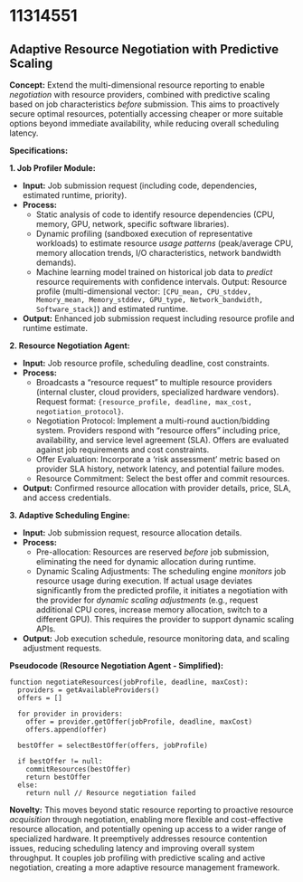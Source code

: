 # 11314551

## Adaptive Resource Negotiation with Predictive Scaling

**Concept:** Extend the multi-dimensional resource reporting to enable *negotiation* with resource providers, combined with predictive scaling based on job characteristics *before* submission. This aims to proactively secure optimal resources, potentially accessing cheaper or more suitable options beyond immediate availability, while reducing overall scheduling latency.

**Specifications:**

**1. Job Profiler Module:**

*   **Input:** Job submission request (including code, dependencies, estimated runtime, priority).
*   **Process:**
    *   Static analysis of code to identify resource dependencies (CPU, memory, GPU, network, specific software libraries).
    *   Dynamic profiling (sandboxed execution of representative workloads) to estimate resource *usage patterns* (peak/average CPU, memory allocation trends, I/O characteristics, network bandwidth demands).
    *   Machine learning model trained on historical job data to *predict* resource requirements with confidence intervals. Output: Resource profile (multi-dimensional vector: `[CPU_mean, CPU_stddev, Memory_mean, Memory_stddev, GPU_type, Network_bandwidth, Software_stack]`) and estimated runtime.
*   **Output:** Enhanced job submission request including resource profile and runtime estimate.

**2. Resource Negotiation Agent:**

*   **Input:** Job resource profile, scheduling deadline, cost constraints.
*   **Process:**
    *   Broadcasts a “resource request” to multiple resource providers (internal cluster, cloud providers, specialized hardware vendors). Request format:  `{resource_profile, deadline, max_cost, negotiation_protocol}`.
    *   Negotiation Protocol: Implement a multi-round auction/bidding system. Providers respond with “resource offers” including price, availability, and service level agreement (SLA). Offers are evaluated against job requirements and cost constraints.
    *   Offer Evaluation: Incorporate a ‘risk assessment’ metric based on provider SLA history, network latency, and potential failure modes.
    *   Resource Commitment: Select the best offer and commit resources.
*   **Output:** Confirmed resource allocation with provider details, price, SLA, and access credentials.

**3. Adaptive Scheduling Engine:**

*   **Input:** Job submission request, resource allocation details.
*   **Process:**
    *   Pre-allocation:  Resources are reserved *before* job submission, eliminating the need for dynamic allocation during runtime.
    *   Dynamic Scaling Adjustments: The scheduling engine *monitors* job resource usage during execution. If actual usage deviates significantly from the predicted profile, it initiates a negotiation with the provider for *dynamic scaling adjustments* (e.g., request additional CPU cores, increase memory allocation, switch to a different GPU). This requires the provider to support dynamic scaling APIs.
*   **Output:** Job execution schedule, resource monitoring data, and scaling adjustment requests.

**Pseudocode (Resource Negotiation Agent - Simplified):**

```
function negotiateResources(jobProfile, deadline, maxCost):
  providers = getAvailableProviders()
  offers = []

  for provider in providers:
    offer = provider.getOffer(jobProfile, deadline, maxCost)
    offers.append(offer)

  bestOffer = selectBestOffer(offers, jobProfile)

  if bestOffer != null:
    commitResources(bestOffer)
    return bestOffer
  else:
    return null // Resource negotiation failed
```

**Novelty:** This moves beyond static resource reporting to proactive resource *acquisition* through negotiation, enabling more flexible and cost-effective resource allocation, and potentially opening up access to a wider range of specialized hardware.  It preemptively addresses resource contention issues, reducing scheduling latency and improving overall system throughput. It couples job profiling with predictive scaling and active negotiation, creating a more adaptive resource management framework.